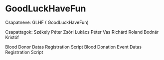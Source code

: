 # GoodLuckHaveFun

Csapatneve: GLHF ( GoodLuckHaveFun)

Csapattagok:
Székely Péter
Zsóri Lukács Péter
Vas Richárd Roland
Bodnár Kristóf

Blood Donor Datas Registration Script
Blood Donation Event Datas Registration Script
